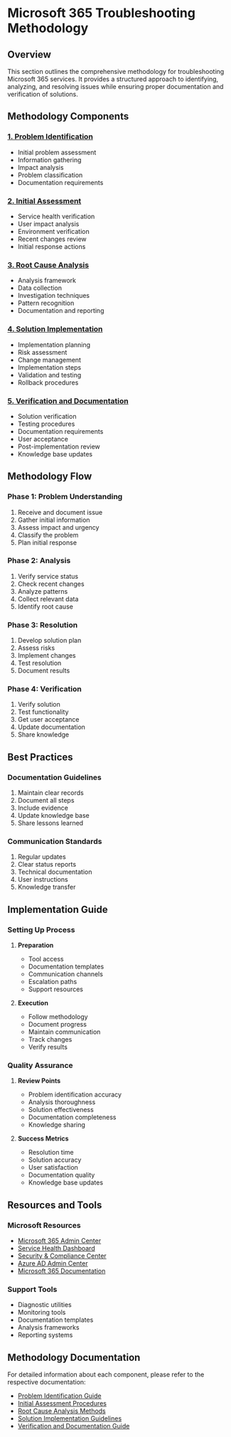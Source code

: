 # Microsoft 365 Troubleshooting Methodology

## Overview
This section outlines the comprehensive methodology for troubleshooting Microsoft 365 services. It provides a structured approach to identifying, analyzing, and resolving issues while ensuring proper documentation and verification of solutions.

## Methodology Components

### [1. Problem Identification](./problem_identification.md)
- Initial problem assessment
- Information gathering
- Impact analysis
- Problem classification
- Documentation requirements

### [2. Initial Assessment](./initial_assessment.md)
- Service health verification
- User impact analysis
- Environment verification
- Recent changes review
- Initial response actions

### [3. Root Cause Analysis](./root_cause_analysis.md)
- Analysis framework
- Data collection
- Investigation techniques
- Pattern recognition
- Documentation and reporting

### [4. Solution Implementation](./solution_implementation.md)
- Implementation planning
- Risk assessment
- Change management
- Implementation steps
- Validation and testing
- Rollback procedures

### [5. Verification and Documentation](./verification.md)
- Solution verification
- Testing procedures
- Documentation requirements
- User acceptance
- Post-implementation review
- Knowledge base updates

## Methodology Flow

### Phase 1: Problem Understanding
1. Receive and document issue
2. Gather initial information
3. Assess impact and urgency
4. Classify the problem
5. Plan initial response

### Phase 2: Analysis
1. Verify service status
2. Check recent changes
3. Analyze patterns
4. Collect relevant data
5. Identify root cause

### Phase 3: Resolution
1. Develop solution plan
2. Assess risks
3. Implement changes
4. Test resolution
5. Document results

### Phase 4: Verification
1. Verify solution
2. Test functionality
3. Get user acceptance
4. Update documentation
5. Share knowledge

## Best Practices

### Documentation Guidelines
1. Maintain clear records
2. Document all steps
3. Include evidence
4. Update knowledge base
5. Share lessons learned

### Communication Standards
1. Regular updates
2. Clear status reports
3. Technical documentation
4. User instructions
5. Knowledge transfer

## Implementation Guide

### Setting Up Process
1. **Preparation**
   - Tool access
   - Documentation templates
   - Communication channels
   - Escalation paths
   - Support resources

2. **Execution**
   - Follow methodology
   - Document progress
   - Maintain communication
   - Track changes
   - Verify results

### Quality Assurance
1. **Review Points**
   - Problem identification accuracy
   - Analysis thoroughness
   - Solution effectiveness
   - Documentation completeness
   - Knowledge sharing

2. **Success Metrics**
   - Resolution time
   - Solution accuracy
   - User satisfaction
   - Documentation quality
   - Knowledge base updates

## Resources and Tools

### Microsoft Resources
- [Microsoft 365 Admin Center](https://admin.microsoft.com)
- [Service Health Dashboard](https://admin.microsoft.com/Adminportal/Home#/servicehealth)
- [Security & Compliance Center](https://protection.office.com)
- [Azure AD Admin Center](https://aad.portal.azure.com)
- [Microsoft 365 Documentation](https://docs.microsoft.com/microsoft-365)

### Support Tools
- Diagnostic utilities
- Monitoring tools
- Documentation templates
- Analysis frameworks
- Reporting systems

## Methodology Documentation

For detailed information about each component, please refer to the respective documentation:

- [Problem Identification Guide](./problem_identification.md)
- [Initial Assessment Procedures](./initial_assessment.md)
- [Root Cause Analysis Methods](./root_cause_analysis.md)
- [Solution Implementation Guidelines](./solution_implementation.md)
- [Verification and Documentation Guide](./verification.md)
